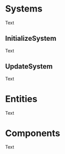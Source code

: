 ﻿# Systems

Text

## InitializeSystem

Text

## UpdateSystem

Text



# Entities

Text



# Components

Text

